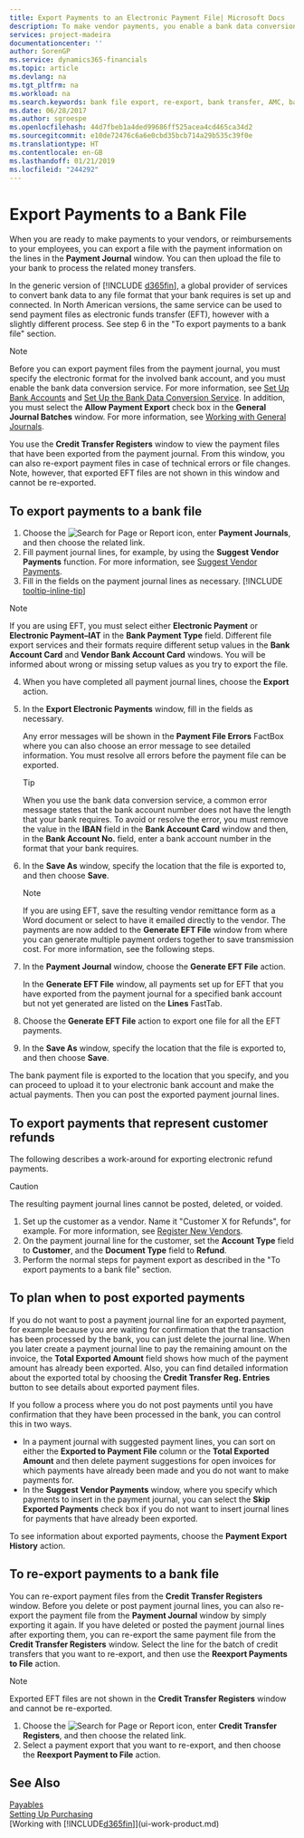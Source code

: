 ```yaml
---
title: Export Payments to an Electronic Payment File| Microsoft Docs
description: To make vendor payments, you enable a bank data conversion service, export a bank file, and upload the file to your electronic bank to transfer the funds.
services: project-madeira
documentationcenter: ''
author: SorenGP
ms.service: dynamics365-financials
ms.topic: article
ms.devlang: na
ms.tgt_pltfrm: na
ms.workload: na
ms.search.keywords: bank file export, re-export, bank transfer, AMC, bank data conversion service, funds transfer
ms.date: 06/28/2017
ms.author: sgroespe
ms.openlocfilehash: 44d7fbeb1a4ded99686ff525acea4cd465ca34d2
ms.sourcegitcommit: e10de72476c6a6e0cbd35bcb714a29b535c39f0e
ms.translationtype: HT
ms.contentlocale: en-GB
ms.lasthandoff: 01/21/2019
ms.locfileid: "244292"
---
```

# <a name="export-payments-to-a-bank-file"></a>Export Payments to a Bank File
When you are ready to make payments to your vendors, or reimbursements to your employees, you can export a file with the payment information on the lines in the **Payment Journal** window. You can then upload the file to your bank to process the related money transfers.

In the generic version of [!INCLUDE [d365fin](includes/d365fin_md.md)], a global provider of services to convert bank data to any file format that your bank requires is set up and connected. In North American versions, the same service can be used to send payment files as electronic funds transfer (EFT), however with a slightly different process. See step 6 in the "To export payments to a bank file" section.    

> [!NOTE]  
>   Before you can export payment files from the payment journal, you must specify the electronic format for the involved bank account, and you must enable the bank data conversion service. For more information, see [Set Up Bank Accounts](bank-how-setup-bank-accounts.md) and [Set Up the Bank Data Conversion Service](bank-how-setup-bank-data-conversion-service.md). In addition, you must select the **Allow Payment Export** check box in the **General Journal Batches** window. For more information, see [Working with General Journals](ui-work-general-journals.md).  

You use the **Credit Transfer Registers** window to view the payment files that have been exported from the payment journal. From this window, you can also re-export payment files in case of technical errors or file changes. Note, however, that exported EFT files are not shown in this window and cannot be re-exported.  

## <a name="to-export-payments-to-a-bank-file"></a>To export payments to a bank file
1. Choose the ![Search for Page or Report](media/ui-search/search_small.png "Search for Page or Report icon") icon, enter **Payment Journals**, and then choose the related link.
2. Fill payment journal lines, for example, by using the **Suggest Vendor Payments** function. For more information, see [Suggest Vendor Payments](payables-how-suggest-vendor-payments.md).
3. Fill in the fields on the payment journal lines as necessary. [!INCLUDE [tooltip-inline-tip](includes/tooltip-inline-tip_md.md)]

> [!NOTE]  
>   If you are using EFT, you must select either **Electronic Payment** or **Electronic Payment–IAT** in the **Bank Payment Type** field. Different file export services and their formats require different setup values in the **Bank Account Card** and **Vendor Bank Account Card** windows. You will be informed about wrong or missing setup values as you try to export the file.

4. When you have completed all payment journal lines, choose the **Export** action.
5. In the **Export Electronic Payments** window, fill in the fields as necessary.

    Any error messages will be shown in the **Payment File Errors** FactBox where you can also choose an error message to see detailed information. You must resolve all errors before the payment file can be exported.

    > [!TIP]  
   >   When you use the bank data conversion service, a common error message states that the bank account number does not have the length that your bank requires. To avoid or resolve the error, you must remove the value in the **IBAN** field in the **Bank Account Card** window and then, in the **Bank Account No.** field, enter a bank account number in the format that your bank requires.

6. In the **Save As** window, specify the location that the file is exported to, and then choose **Save**.

    > [!NOTE]  
   >   If you are using EFT, save the resulting vendor remittance form as a Word document or select to have it emailed directly to the vendor. The payments are now added to the **Generate EFT File** window from where you can generate multiple payment orders together to save transmission cost. For more information, see the following steps.
7. In the **Payment Journal** window, choose the **Generate EFT File** action.

    In the **Generate EFT File** window, all payments set up for EFT that you have exported from the payment journal for a specified bank account but not yet generated are listed on the **Lines** FastTab.
8. Choose the **Generate EFT File** action to export one file for all the EFT payments.
9. In the **Save As** window, specify the location that the file is exported to, and then choose **Save**.

The bank payment file is exported to the location that you specify, and you can proceed to upload it to your electronic bank account and make the actual payments. Then you can post the exported payment journal lines.

## <a name="to-export-payments-that-represent-customer-refunds"></a>To export payments that represent customer refunds
The following describes a work-around for exporting electronic refund payments.

> [!CAUTION]
>   The resulting payment journal lines cannot be posted, deleted, or voided.
> 1. Set up the customer as a vendor. Name it "Customer X for Refunds", for example. For more information, see [Register New Vendors](purchasing-how-register-new-vendors.md).
> 2. On the payment journal line for the customer, set the **Account Type** field to **Customer**, and the **Document Type** field to **Refund**.
> 3. Perform the normal steps for payment export as described in the "To export payments to a bank file" section.

## <a name="to-plan-when-to-post-exported-payments"></a>To plan when to post exported payments
If you do not want to post a payment journal line for an exported payment, for example because you are waiting for confirmation that the transaction has been processed by the bank, you can just delete the journal line. When you later create a payment journal line to pay the remaining amount on the invoice, the **Total Exported Amount** field shows how much of the payment amount has already been exported. Also, you can find detailed information about the exported total by choosing the **Credit Transfer Reg. Entries** button to see details about exported payment files.

If you follow a process where you do not post payments until you have confirmation that they have been processed in the bank, you can control this in two ways.

* In a payment journal with suggested payment lines, you can sort on either the **Exported to Payment File** column or the **Total Exported Amount** and then delete payment suggestions for open invoices for which payments have already been made and you do not want to make payments for.
* In the **Suggest Vendor Payments** window, where you specify which payments to insert in the payment journal, you can select the **Skip Exported Payments** check box if you do not want to insert journal lines for payments that have already been exported.

To see information about exported payments, choose the **Payment Export History** action.

## <a name="to-re-export-payments-to-a-bank-file"></a>To re-export payments to a bank file
You can re-export payment files from the **Credit Transfer Registers** window. Before you delete or post payment journal lines, you can also re-export the payment file from the **Payment Journal** window by simply exporting it again. If you have deleted or posted the payment journal lines after exporting them, you can re-export the same payment file from the **Credit Transfer Registers** window. Select the line for the batch of credit transfers that you want to re-export, and then use the **Reexport Payments to File** action.

> [!NOTE]  
>   Exported EFT files are not shown in the **Credit Transfer Registers** window and cannot be re-exported.

1. Choose the ![Search for Page or Report](media/ui-search/search_small.png "Search for Page or Report icon") icon, enter **Credit Transfer Registers**, and then choose the related link.
2. Select a payment export that you want to re-export, and then choose the **Reexport Payment to File** action.

## <a name="see-also"></a>See Also
[Payables](payables-manage-payables.md)  
[Setting Up Purchasing](purchasing-setup-purchasing.md)  
[Working with [!INCLUDE[d365fin](includes/d365fin_md.md)]](ui-work-product.md)
